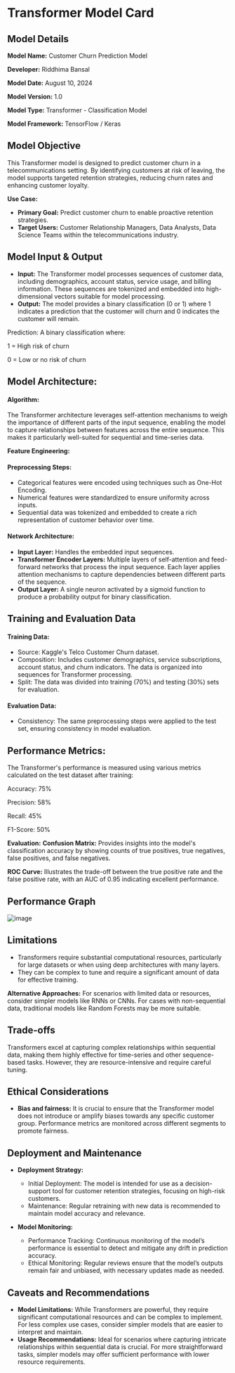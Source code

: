 # Transformer Model Card
## Model Details
**Model Name:** Customer Churn Prediction Model 

**Developer:** Riddhima Bansal

**Model Date:** August 10, 2024

**Model Version:** 1.0

**Model Type:** Transformer - Classification Model

**Model Framework:** TensorFlow / Keras

## Model Objective
This Transformer model is designed to predict customer churn in a telecommunications setting. By identifying customers at risk of leaving, the model supports targeted retention strategies, reducing churn rates and enhancing customer loyalty.

**Use Case:**
* **Primary Goal:** Predict customer churn to enable proactive retention strategies.
* **Target Users:** Customer Relationship Managers, Data Analysts, Data Science Teams within the telecommunications industry.

## Model Input & Output
* **Input:** The Transformer model processes sequences of customer data, including demographics, account status, service usage, and billing information. These sequences are tokenized and embedded into high-dimensional vectors suitable for model processing.
* **Output:** The model provides a binary classification (0 or 1) where 1 indicates a prediction that the customer will churn and 0 indicates the customer will remain.

Prediction: A binary classification where:

1 = High risk of churn

0 = Low or no risk of churn

## Model Architecture: 
#### Algorithm:
The Transformer architecture leverages self-attention mechanisms to weigh the importance of different parts of the input sequence, enabling the model to capture relationships between features across the entire sequence. This makes it particularly well-suited for sequential and time-series data.

**Feature Engineering:**

#### Preprocessing Steps:
* Categorical features were encoded using techniques such as One-Hot Encoding.
* Numerical features were standardized to ensure uniformity across inputs.
* Sequential data was tokenized and embedded to create a rich representation of customer behavior over time.

#### Network Architecture:
* **Input Layer:** Handles the embedded input sequences.
* **Transformer Encoder Layers:** Multiple layers of self-attention and feed-forward networks that process the input sequence. Each layer applies attention mechanisms to capture dependencies between different parts of the sequence.
* **Output Layer:** A single neuron activated by a sigmoid function to produce a probability output for binary classification.

## Training and Evaluation Data

#### Training Data:
* Source: Kaggle's Telco Customer Churn dataset.
* Composition: Includes customer demographics, service subscriptions, account status, and churn indicators. The data is organized into sequences for Transformer processing.
* Split: The data was divided into training (70%) and testing (30%) sets for evaluation.

#### Evaluation Data:
* Consistency: The same preprocessing steps were applied to the test set, ensuring consistency in model evaluation.

## Performance Metrics:
The Transformer's performance is measured using various metrics calculated on the test dataset after training:

Accuracy: 75%

Precision: 58%

Recall: 45%

F1-Score: 50%

**Evaluation:**
**Confusion Matrix:** Provides insights into the model's classification accuracy by showing counts of true positives, true negatives, false positives, and false negatives.

**ROC Curve:** Illustrates the trade-off between the true positive rate and the false positive rate, with an AUC of 0.95 indicating excellent performance.

## Performance Graph
![image](https://github.com/user-attachments/assets/7255dbef-89e4-4078-9e30-665937af504f)


## Limitations
* Transformers require substantial computational resources, particularly for large datasets or when using deep architectures with many layers.
* They can be complex to tune and require a significant amount of data for effective training.

**Alternative Approaches:**
For scenarios with limited data or resources, consider simpler models like RNNs or CNNs. For cases with non-sequential data, traditional models like Random Forests may be more suitable.

## Trade-offs
Transformers excel at capturing complex relationships within sequential data, making them highly effective for time-series and other sequence-based tasks. However, they are resource-intensive and require careful tuning.

## Ethical Considerations
* **Bias and fairness:** It is crucial to ensure that the Transformer model does not introduce or amplify biases towards any specific customer group. Performance metrics are monitored across different segments to promote fairness.

## Deployment and Maintenance
* **Deployment Strategy:**
  - Initial Deployment: The model is intended for use as a decision-support tool for customer retention strategies, focusing on high-risk customers.
  - Maintenance: Regular retraining with new data is recommended to maintain model accuracy and relevance.

* **Model Monitoring:**
  - Performance Tracking: Continuous monitoring of the model’s performance is essential to detect and mitigate any drift in prediction accuracy.
  - Ethical Monitoring: Regular reviews ensure that the model’s outputs remain fair and unbiased, with necessary updates made as needed.

## Caveats and Recommendations
* **Model Limitations:** While Transformers are powerful, they require significant computational resources and can be complex to implement. For less complex use cases, consider simpler models that are easier to interpret and maintain.
* **Usage Recommendations:** Ideal for scenarios where capturing intricate relationships within sequential data is crucial. For more straightforward tasks, simpler models may offer sufficient performance with lower resource requirements.
